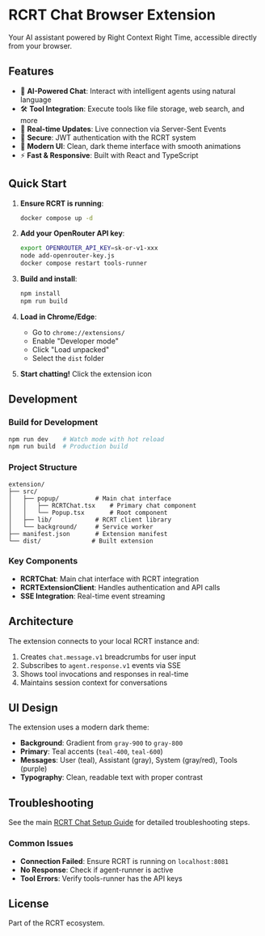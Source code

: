 # RCRT Chat Browser Extension

Your AI assistant powered by Right Context Right Time, accessible directly from your browser.

## Features

- 🤖 **AI-Powered Chat**: Interact with intelligent agents using natural language
- 🛠️ **Tool Integration**: Execute tools like file storage, web search, and more
- 📡 **Real-time Updates**: Live connection via Server-Sent Events
- 🔐 **Secure**: JWT authentication with the RCRT system
- 🎨 **Modern UI**: Clean, dark theme interface with smooth animations
- ⚡ **Fast & Responsive**: Built with React and TypeScript

## Quick Start

1. **Ensure RCRT is running**:
   ```bash
   docker compose up -d
   ```

2. **Add your OpenRouter API key**:
   ```bash
   export OPENROUTER_API_KEY=sk-or-v1-xxx
   node add-openrouter-key.js
   docker compose restart tools-runner
   ```

3. **Build and install**:
   ```bash
   npm install
   npm run build
   ```

4. **Load in Chrome/Edge**:
   - Go to `chrome://extensions/`
   - Enable "Developer mode"
   - Click "Load unpacked"
   - Select the `dist` folder

5. **Start chatting!** Click the extension icon

## Development

### Build for Development
```bash
npm run dev    # Watch mode with hot reload
npm run build  # Production build
```

### Project Structure
```
extension/
├── src/
│   ├── popup/          # Main chat interface
│   │   ├── RCRTChat.tsx    # Primary chat component
│   │   └── Popup.tsx       # Root component
│   ├── lib/            # RCRT client library
│   └── background/     # Service worker
├── manifest.json       # Extension manifest
└── dist/              # Built extension
```

### Key Components

- **RCRTChat**: Main chat interface with RCRT integration
- **RCRTExtensionClient**: Handles authentication and API calls
- **SSE Integration**: Real-time event streaming

## Architecture

The extension connects to your local RCRT instance and:
1. Creates `chat.message.v1` breadcrumbs for user input
2. Subscribes to `agent.response.v1` events via SSE
3. Shows tool invocations and responses in real-time
4. Maintains session context for conversations

## UI Design

The extension uses a modern dark theme:
- **Background**: Gradient from `gray-900` to `gray-800`
- **Primary**: Teal accents (`teal-400`, `teal-600`)
- **Messages**: User (teal), Assistant (gray), System (gray/red), Tools (purple)
- **Typography**: Clean, readable text with proper contrast

## Troubleshooting

See the main [RCRT Chat Setup Guide](../RCRT_CHAT_SETUP_GUIDE.md) for detailed troubleshooting steps.

### Common Issues

- **Connection Failed**: Ensure RCRT is running on `localhost:8081`
- **No Response**: Check if agent-runner is active
- **Tool Errors**: Verify tools-runner has the API keys

## License

Part of the RCRT ecosystem.